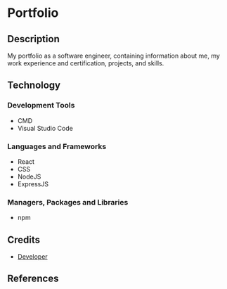 # Portfolio

## Description

My portfolio as a software engineer, containing information about me, my work
experience and certification, projects, and skills.

## Technology

### Development Tools

- CMD
- Visual Studio Code

### Languages and Frameworks

- React
- CSS
- NodeJS
- ExpressJS

### Managers, Packages and Libraries

- npm

## Credits

- [Developer](https://github.com/lyndonpanton)

## References
